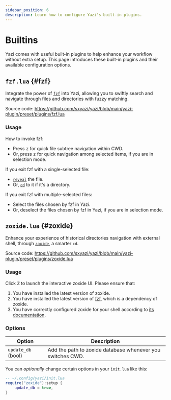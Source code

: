 ```yaml
---
sidebar_position: 6
description: Learn how to configure Yazi's built-in plugins.
---
```


# Builtins

Yazi comes with useful built-in plugins to help enhance your workflow without extra setup. This page introduces these built-in plugins and their available configuration options.

## `fzf.lua` {#fzf}

Integrate the power of [`fzf`](https://github.com/junegunn/fzf) into Yazi, allowing you to swiftly search and navigate through files and directories with fuzzy matching.

Source code: https://github.com/sxyazi/yazi/blob/main/yazi-plugin/preset/plugins/fzf.lua

### Usage

How to invoke fzf:

- Press <kbd>z</kbd> for quick file subtree navigation within CWD.
- Or, press <kbd>z</kbd> for quick navigation among selected items, if you are in selection mode.

If you exit fzf with a single-selected file:

- [`reveal`](/docs/configuration/keymap#mgr.reveal) the file.
- Or, [`cd`](/docs/configuration/keymap#mgr.cd) to it if it's a directory.

If you exit fzf with multiple-selected files:

- Select the files chosen by fzf in Yazi.
- Or, deselect the files chosen by fzf in Yazi, if you are in selection mode.

## `zoxide.lua` {#zoxide}

Enhance your experience of historical directories navigation with external shell, through [`zoxide`](https://github.com/ajeetdsouza/zoxide), a smarter `cd`.

Source code: https://github.com/sxyazi/yazi/blob/main/yazi-plugin/preset/plugins/zoxide.lua

### Usage

Click <kbd>Z</kbd> to launch the interactive zoxide UI. Please ensure that:

1. You have installed the latest version of zoxide.
2. You have installed the latest version of [fzf](https://github.com/junegunn/fzf), which is a dependency of zoxide.
3. You have correctly configured zoxide for your shell according to [its documentation](https://github.com/ajeetdsouza/zoxide?tab=readme-ov-file#installation).

### Options

| Option             | Description                                                |
| ------------------ | ---------------------------------------------------------- |
| `update_db` (bool) | Add the path to zoxide database whenever you switches CWD. |

You can _optionally_ change certain options in your `init.lua` like this:

```lua
-- ~/.config/yazi/init.lua
require("zoxide"):setup {
	update_db = true,
}
```
